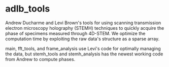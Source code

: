 # adlb_tools

Andrew Ducharme and Levi Brown's tools for using scanning transmission electron microscopy holography (STEMH) techniques to quickly acquire the phase of specimens measured through 4D-STEM. We optimize the computation time by exploiting the raw data's structure as a sparse array.

main, fft_tools, and frame_analysis use Levi's code for optimally managing the data, but stemh_tools and stemh_analysis has the newest working code from Andrew to compute phases.

